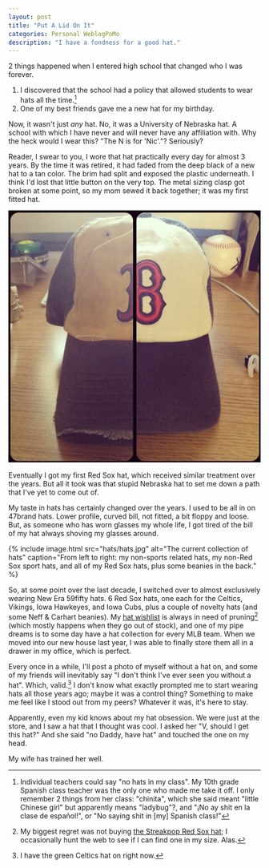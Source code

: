 ```yaml
---
layout: post
title: "Put A Lid On It"
categories: Personal WeblogPoMo
description: "I have a fondness for a good hat."
---
```


2 things happened when I entered high school that changed who I was forever.

1. I discovered that the school had a policy that allowed students to wear hats all the time.[^1]
2. One of my best friends gave me a new hat for my birthday.

[^1]: Individual teachers could say "no hats in my class". My 10th grade Spanish class teacher was the only one who made me take it off. I only remember 2 things from her class: "chinita", which she said meant "little Chinese girl" but apparently means "ladybug"?, and "¡No ay shit en la clase de español!", or "No saying shit in [my] Spanish class!"

Now, it wasn't just *any* hat. No, it was a University of Nebraska hat. A school with which I have never and will never have any affiliation with. Why the heck would I wear this? "The N is for 'Nic'."? Seriously?

Reader, I swear to you, I wore that hat practically every day for almost 3 years. By the time it was retired, it had faded from the deep black of a new hat to a tan color. The brim had split and exposed the plastic underneath. I think I'd lost that little button on the very top. The metal sizing clasp got broken at some point, so my mom sewed it back together; it was my first fitted hat.

![Red Sox hats, old and new](/images/hats/redsoxhat.png)

Eventually I got my first Red Sox hat, which received similar treatment over the years. But all it took was that stupid Nebraska hat to set me down a path that I've yet to come out of.

My taste in hats has certainly changed over the years. I used to be all in on 47brand hats. Lower profile, curved bill, not fitted, a bit floppy and loose. But, as someone who has worn glasses my whole life, I got tired of the bill of my hat always shoving my glasses around.

{% include image.html
  src="hats/hats.jpg"
  alt="The current collection of hats"
  caption="From left to right: my non-sports related hats, my non-Red Sox sport hats, and all of my Red Sox hats, plus some beanies in the back."
%}

So, at some point over the last decade, I switched over to almost exclusively wearing New Era 59fifty hats. 6 Red Sox hats, one each for the Celtics, Vikings, Iowa Hawkeyes, and Iowa Cubs, plus a couple of novelty hats (and some Neff & Carhart beanies). My [hat wishlist](https://niclake.me/wishlist#hats) is always in need of pruning[^2] (which mostly happens when they go out of stock), and one of my pipe dreams is to some day have a hat collection for every MLB team. When we moved into our new house last year, I was able to finally store them all in a drawer in my office, which is perfect.

[^2]: My biggest regret was not buying [the Streakpop Red Sox hat](https://www.fittedhats.com/products/new-era-boston-red-sox-streakpop-59fifty-fitted-hat); I occasionally hunt the web to see if I can find one in my size. Alas.

Every once in a while, I'll post a photo of myself without a hat on, and some of my friends will inevitably say "I don't think I've ever seen you without a hat". Which, valid.[^3] I don't know what exactly prompted me to start wearing hats all those years ago; maybe it was a control thing? Something to make me feel like I stood out from my peers? Whatever it was, it's here to stay.

[^3]: I have the green Celtics hat on right now.

Apparently, even my kid knows about my hat obsession. We were just at the store, and I saw a hat that I thought was cool. I asked her "V, should I get this hat?" And she said "no Daddy, have hat" and touched the one on my head.

My wife has trained her well.
